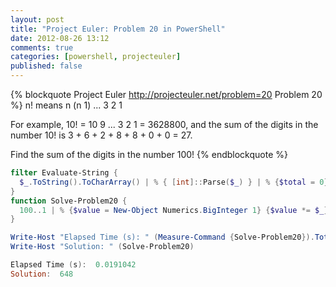 ```yaml
---
layout: post
title: "Project Euler: Problem 20 in PowerShell"
date: 2012-08-26 13:12
comments: true
categories: [powershell, projecteuler]
published: false
---
```

{% blockquote Project Euler http://projecteuler.net/problem=20 Problem 20 %}
n! means n  (n  1)  ...  3  2  1

For example, 10! = 10  9  ...  3  2  1 = 3628800,
and the sum of the digits in the number 10! is 3 + 6 + 2 + 8 + 8 + 0 + 0 = 27.

Find the sum of the digits in the number 100!
{% endblockquote %}

``` ps1
filter Evaluate-String {
  $_.ToString().ToCharArray() | % { [int]::Parse($_) } | % {$total = 0} {$total += $_} {$total}
}
function Solve-Problem20 {
  100..1 | % {$value = New-Object Numerics.BigInteger 1} {$value *= $_} {$value} | Evaluate-String
}

Write-Host "Elapsed Time (s): " (Measure-Command {Solve-Problem20}).TotalSeconds
Write-Host "Solution: " (Solve-Problem20)

Elapsed Time (s):  0.0191042
Solution:  648
```